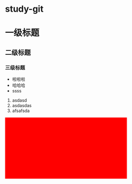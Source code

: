 # study-git

# 一级标题

## 二级标题

### 三级标题

- 啦啦啦
- 哈哈哈
- ssss

1. asdasd
2. asdasdas
3. afsafsda

<div style="width:400px; height: 200px; background-color: red;"></div>




